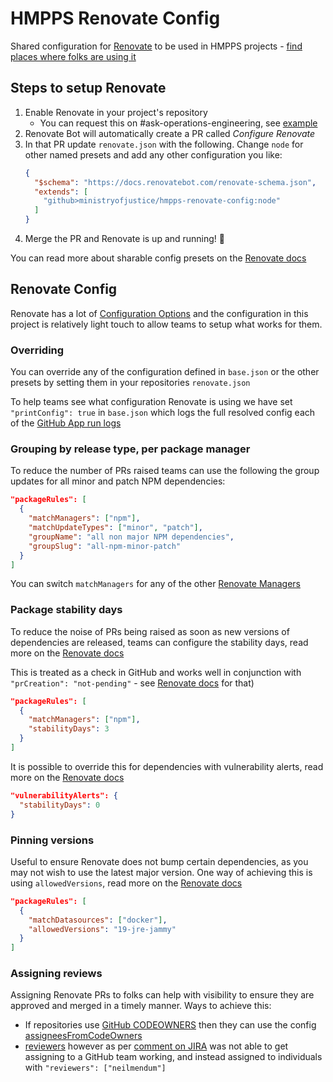 # HMPPS Renovate Config

Shared configuration for [Renovate](https://docs.renovatebot.com) to be used in HMPPS projects - [find places where folks are using it](https://github.com/search?q=user%3Aministryofjustice+hmpps-renovate-config&type=code&ref=advsearch&l=&l=)

## Steps to setup Renovate

1. Enable Renovate in your project's repository
   - You can request this on #ask-operations-engineering, see [example](https://mojdt.slack.com/archives/C01BUKJSZD4/p1666077244584669)
2. Renovate Bot will automatically create a PR called _Configure Renovate_
3. In that PR update `renovate.json` with the following. Change `node` for other named presets and add any other configuration you like:
   ```json
   {
     "$schema": "https://docs.renovatebot.com/renovate-schema.json",
     "extends": [
       "github>ministryofjustice/hmpps-renovate-config:node"
     ]
   }
   ```
4. Merge the PR and Renovate is up and running! 🎉

You can read more about sharable config presets on the [Renovate docs](https://docs.renovatebot.com/config-presets/)

## Renovate Config

Renovate has a lot of [Configuration Options](https://docs.renovatebot.com/configuration-options/) and the configuration in this project is relatively light touch to allow teams to setup what works for them.

### Overriding

You can override any of the configuration defined in `base.json` or the other presets by setting them in your repositories `renovate.json`

To help teams see what configuration Renovate is using we have set `"printConfig": true` in `base.json` which logs the full resolved config each of the [GitHub App run logs](https://app.renovatebot.com/dashboard#github/ministryofjustice)

### Grouping by release type, per package manager

To reduce the number of PRs raised teams can use the following the group updates for all minor and patch NPM dependencies:  

```json
"packageRules": [
  {
    "matchManagers": ["npm"],
    "matchUpdateTypes": ["minor", "patch"],
    "groupName": "all non major NPM dependencies",
    "groupSlug": "all-npm-minor-patch"
  }
]
```

You can switch `matchManagers` for any of the other [Renovate Managers](https://docs.renovatebot.com/modules/manager/)

### Package stability days

To reduce the noise of PRs being raised as soon as new versions of dependencies are released, teams can configure the stability days, read more on the [Renovate docs](https://docs.renovatebot.com/configuration-options/#stabilitydays)

This is treated as a check in GitHub and works well in conjunction with `"prCreation": "not-pending"` - see [Renovate docs](https://docs.renovatebot.com/configuration-options/#prcreation) for that)

```json
"packageRules": [
  {
    "matchManagers": ["npm"],
    "stabilityDays": 3
  }
]
```

It is possible to override this for dependencies with vulnerability alerts, read more on the [Renovate docs](https://docs.renovatebot.com/configuration-options/#vulnerabilityalerts)

```json
"vulnerabilityAlerts": {
  "stabilityDays": 0
}
```

### Pinning versions

Useful to ensure Renovate does not bump certain dependencies, as you may not wish to use the latest major version. One way of achieving this is using `allowedVersions`, read more on the [Renovate docs](https://docs.renovatebot.com/configuration-options/#allowedversions)

```json
"packageRules": [
  {
    "matchDatasources": ["docker"],
    "allowedVersions": "19-jre-jammy"
  }
]
```

### Assigning reviews

Assigning Renovate PRs to folks can help with visibility to ensure they are approved and merged in a timely manner. Ways to achieve this:
 - If repositories use [GitHub CODEOWNERS](https://docs.github.com/en/repositories/managing-your-repositorys-settings-and-features/customizing-your-repository/about-code-owners) then they can use the config [assigneesFromCodeOwners](https://docs.renovatebot.com/configuration-options/#assigneesfromcodeowners)
 - [reviewers](https://docs.renovatebot.com/configuration-options/#reviewers) however as per [comment on JIRA](https://dsdmoj.atlassian.net/browse/HEAT-39?focusedCommentId=257543) was not able to get assigning to a GitHub team working, and instead assigned to individuals with `"reviewers": ["neilmendum"]`
